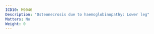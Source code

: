 ```yaml
---
ICD10: M9046
Description: "Osteonecrosis due to haemoglobinopathy: Lower leg"
Matters: No
Weight: 0
---
```

